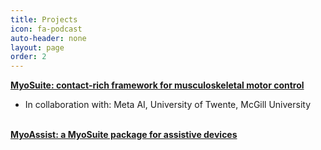 ```yaml
---
title: Projects
icon: fa-podcast
auto-header: none
layout: page
order: 2
---
```


<div class="regular">
	<strong><a href="https://sites.google.com/view/myosuite" target="_blank">MyoSuite: contact-rich framework for musculoskeletal motor control</a></strong>
	<ul>
		<li>In collaboration with: Meta AI, University of Twente, McGill University</li>
	</ul>
</div>

<br>

<div class="regular">
	<strong><a href="https://myoassist.neumove.org" target="_blank">MyoAssist: a MyoSuite package for assistive devices</a></strong>
</div>
